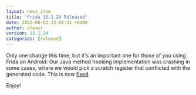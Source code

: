 ```yaml
---
layout: news_item
title: 'Frida 15.1.24 Released'
date: 2022-06-03 22:01:41 +0200
author: oleavr
version: 15.1.24
categories: [release]
---
```


Only one change this time, but it's an important one for those of you using
Frida on Android: Our Java method hooking implementation was crashing in some
cases, where we would pick a scratch register that conflicted with the generated
code. This is now [fixed][].

Enjoy!


[fixed]: https://github.com/frida/frida-java-bridge/commit/d4d2a42ef2f370487a88d108e966de30f2a48322
